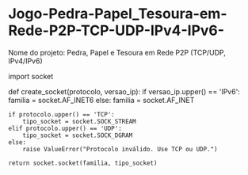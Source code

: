 # Jogo-Pedra-Papel_Tesoura-em-Rede-P2P-TCP-UDP-IPv4-IPv6-
Nome do projeto: Pedra, Papel e Tesoura em Rede P2P (TCP/UDP, IPv4/IPv6)

import socket

def create_socket(protocolo, versao_ip):
    if versao_ip.upper() == 'IPv6':
        familia = socket.AF_INET6
    else:
        familia = socket.AF_INET

    if protocolo.upper() == 'TCP':
        tipo_socket = socket.SOCK_STREAM
    elif protocolo.upper() == 'UDP':
        tipo_socket = socket.SOCK_DGRAM
    else:
        raise ValueError("Protocolo inválido. Use TCP ou UDP.")

    return socket.socket(familia, tipo_socket)

